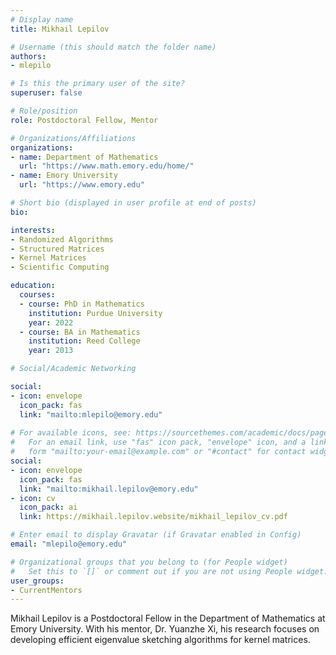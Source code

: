 ```yaml
---
# Display name
title: Mikhail Lepilov

# Username (this should match the folder name)
authors:
- mlepilo

# Is this the primary user of the site?
superuser: false

# Role/position
role: Postdoctoral Fellow, Mentor

# Organizations/Affiliations
organizations:
- name: Department of Mathematics
  url: "https://www.math.emory.edu/home/"
- name: Emory University
  url: "https://www.emory.edu"

# Short bio (displayed in user profile at end of posts)
bio: 

interests:
- Randomized Algorithms
- Structured Matrices
- Kernel Matrices
- Scientific Computing

education:
  courses:
  - course: PhD in Mathematics
    institution: Purdue University
    year: 2022
  - course: BA in Mathematics
    institution: Reed College
    year: 2013

# Social/Academic Networking

social:
- icon: envelope
  icon_pack: fas
  link: "mailto:mlepilo@emory.edu"
  
# For available icons, see: https://sourcethemes.com/academic/docs/page-builder/#icons
#   For an email link, use "fas" icon pack, "envelope" icon, and a link in the
#   form "mailto:your-email@example.com" or "#contact" for contact widget.
social:
- icon: envelope
  icon_pack: fas
  link: "mailto:mikhail.lepilov@emory.edu"
- icon: cv
  icon_pack: ai
  link: https://mikhail.lepilov.website/mikhail_lepilov_cv.pdf

# Enter email to display Gravatar (if Gravatar enabled in Config)
email: "mlepilo@emory.edu"

# Organizational groups that you belong to (for People widget)
#   Set this to `[]` or comment out if you are not using People widget.
user_groups:
- CurrentMentors
---
```


Mikhail Lepilov is a Postdoctoral Fellow in the Department of Mathematics at Emory University. With his mentor, Dr. Yuanzhe Xi, his research focuses on developing efficient eigenvalue sketching algorithms for kernel matrices.
